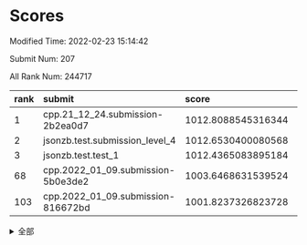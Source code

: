 # Scores

Modified Time: 2022-02-23 15:14:42

Submit Num: 207

All Rank Num: 244717

| rank |               submit               |       score        |       sigma        | pk_num |
| :--- | :--------------------------------- | :----------------- | :----------------- | :----- |
| 1    | cpp.21_12_24.submission-2b2ea0d7   | 1012.8088545316344 | 0.7928962491292032 | 4725   |
| 2    | jsonzb.test.submission_level_4     | 1012.6530400080568 | 0.7983673213690531 | 4731   |
| 3    | jsonzb.test.test_1                 | 1012.4365083895184 | 0.7826384031703437 | 4730   |
| 68   | cpp.2022_01_09.submission-5b0e3de2 | 1003.6468631539524 | 0.7134403292668748 | 4726   |
| 103  | cpp.2022_01_09.submission-816672bd | 1001.8237326823728 | 0.7123714735094508 | 4724   |


<details>
<summary>全部</summary>

| rank |                 submit                 |       score        |       sigma        | pk_num |
| :--- | :------------------------------------- | :----------------- | :----------------- | :----- |
| 1    | cpp.21_12_24.submission-2b2ea0d7       | 1012.8088545316344 | 0.7928962491292032 | 4725   |
| 2    | jsonzb.test.submission_level_4         | 1012.6530400080568 | 0.7983673213690531 | 4731   |
| 3    | jsonzb.test.test_1                     | 1012.4365083895184 | 0.7826384031703437 | 4730   |
| 4    | gobigger.level_3.submission_level_3_8  | 1012.0131855792271 | 0.7919921508533436 | 4727   |
| 5    | gobigger.level_3.submission_level_3_24 | 1011.8326069599954 | 0.7485154075220792 | 4725   |
| 6    | gobigger.level_3.submission_level_3_11 | 1011.8015674443191 | 0.7949988591755807 | 4735   |
| 7    | gobigger.level_3.submission_level_3_39 | 1011.253527259273  | 0.743369908699733  | 4728   |
| 8    | gobigger.level_3.submission_level_3_32 | 1011.0237706845394 | 0.7636622713116615 | 4724   |
| 9    | gobigger.level_3.submission_level_3_26 | 1010.8311409989972 | 0.7798966110496961 | 4728   |
| 10   | gobigger.level_3.submission_level_3_37 | 1010.8302698883948 | 0.791961779643611  | 4724   |
| 11   | gobigger.level_3.submission_level_3_3  | 1010.8194570635517 | 0.7423889469687039 | 4727   |
| 12   | gobigger.level_3.submission_level_3_34 | 1010.7588375917497 | 0.788159905077578  | 4730   |
| 13   | gobigger.level_3.submission_level_3_14 | 1010.7146641815401 | 0.767289245286538  | 4733   |
| 14   | gobigger.level_3.submission_level_3_9  | 1010.6243064067384 | 0.7515169870875005 | 4729   |
| 15   | gobigger.level_3.submission_level_3_2  | 1010.599817263739  | 0.7440476987399964 | 4726   |
| 16   | gobigger.level_3.submission_level_3_25 | 1010.594087881833  | 0.7861437713194106 | 4729   |
| 17   | gobigger.level_3.submission_level_3_48 | 1010.5018538077401 | 0.776598402258683  | 4733   |
| 18   | gobigger.level_3.submission_level_3_5  | 1010.4804852471931 | 0.7846224705332944 | 4732   |
| 19   | gobigger.level_3.submission_level_3_21 | 1010.4331617376766 | 0.7541485682598615 | 4727   |
| 20   | gobigger.level_3.submission_level_3_41 | 1010.3705130838525 | 0.7493457831042769 | 4731   |
| 21   | gobigger.level_3.submission_level_3_16 | 1010.2902853708139 | 0.7579644797355842 | 4728   |
| 22   | gobigger.level_3.submission_level_3_22 | 1010.2229717137369 | 0.7678690933222005 | 4728   |
| 23   | gobigger.level_3.submission_level_3_0  | 1010.207146986474  | 0.7682061773036005 | 4733   |
| 24   | gobigger.level_3.submission_level_3_42 | 1010.1921341425846 | 0.7676089284391595 | 4727   |
| 25   | gobigger.level_3.submission_level_3_20 | 1010.1829753186461 | 0.7572286644455715 | 4723   |
| 26   | gobigger.level_3.submission_level_3_36 | 1010.1468671531236 | 0.768435758720083  | 4726   |
| 27   | gobigger.level_3.submission_level_3_27 | 1010.1274168331313 | 0.7879479215000927 | 4726   |
| 28   | gobigger.level_3.submission_level_3_4  | 1010.1243768150172 | 0.7453733235960546 | 4724   |
| 29   | gobigger.level_3.submission_level_3_23 | 1009.9181634181599 | 0.7427579081728658 | 4725   |
| 30   | gobigger.level_3.submission_level_3_44 | 1009.9063893398992 | 0.7653329340638348 | 4736   |
| 31   | gobigger.level_3.submission_level_3_13 | 1009.8070074450422 | 0.7473676202322672 | 4730   |
| 32   | gobigger.level_3.submission_level_3_15 | 1009.7972989706094 | 0.750583352329652  | 4729   |
| 33   | gobigger.level_3.submission_level_3_43 | 1009.7448607147955 | 0.751699626369445  | 4725   |
| 34   | gobigger.level_3.submission_level_3_35 | 1009.6191807004998 | 0.7663649888834426 | 4735   |
| 35   | gobigger.level_3.submission_level_3_47 | 1009.6060783521278 | 0.7488727037796097 | 4724   |
| 36   | gobigger.level_3.submission_level_3_17 | 1009.560653324153  | 0.7675292108638053 | 4731   |
| 37   | gobigger.level_3.submission_level_3_7  | 1009.5530166222993 | 0.7597815788719094 | 4729   |
| 38   | gobigger.level_3.submission_level_3_45 | 1009.4277711493959 | 0.7338681175643733 | 4730   |
| 39   | gobigger.level_3.submission_level_3_18 | 1009.4103154208047 | 0.7536335329217394 | 4729   |
| 40   | gobigger.level_3.submission_level_3_33 | 1009.3610708959894 | 0.7394898973070886 | 4729   |
| 41   | gobigger.level_3.submission_level_3_1  | 1009.2624224198529 | 0.7635472576715856 | 4727   |
| 42   | gobigger.level_3.submission_level_3_38 | 1009.2424271163693 | 0.7621809724780548 | 4730   |
| 43   | gobigger.level_3.submission_level_3_30 | 1009.2335440131445 | 0.780875915285873  | 4727   |
| 44   | gobigger.level_3.submission_level_3_19 | 1009.2056870779357 | 0.745401560773367  | 4733   |
| 45   | gobigger.level_3.submission_level_3_6  | 1009.1729692586292 | 0.7861959432635782 | 4731   |
| 46   | gobigger.level_3.submission_level_3_46 | 1009.1283486041942 | 0.7493268522036499 | 4723   |
| 47   | gobigger.level_3.submission_level_3_49 | 1008.957758135606  | 0.7415656306119963 | 4727   |
| 48   | gobigger.level_3.submission_level_3_40 | 1008.9359704741441 | 0.7354715210108022 | 4728   |
| 49   | gobigger.level_3.submission_level_3_10 | 1008.8756956489287 | 0.7498198290958145 | 4726   |
| 50   | gobigger.level_3.submission_level_3_31 | 1008.7277938507234 | 0.7527640316755028 | 4732   |
| 51   | gobigger.level_3.submission_level_3_29 | 1008.405555069008  | 0.7501897360676348 | 4728   |
| 52   | gobigger.level_3.submission_level_3_28 | 1008.2767888275489 | 0.7587120308577568 | 4728   |
| 53   | gobigger.level_3.submission_level_3_12 | 1008.2168258875693 | 0.7525192662605636 | 4731   |
| 54   | gobigger.level_1.submission_level_1_13 | 1005.4066223698949 | 0.7185150887264167 | 4731   |
| 55   | gobigger.level_1.submission_level_1_32 | 1004.907062112116  | 0.7237643096158354 | 4726   |
| 56   | gobigger.level_1.submission_level_1_26 | 1004.0759459698594 | 0.7135087098352929 | 4728   |
| 57   | gobigger.level_1.submission_level_1_23 | 1003.8781241238117 | 0.7239161386618013 | 4728   |
| 58   | gobigger.level_1.submission_level_1_46 | 1003.8525385119634 | 0.7214872605476742 | 4735   |
| 59   | gobigger.level_1.submission_level_1_0  | 1003.8239565961305 | 0.7144211733755872 | 4726   |
| 60   | gobigger.level_1.submission_level_1_2  | 1003.801424898404  | 0.7244228927585404 | 4730   |
| 61   | gobigger.level_1.submission_level_1_33 | 1003.7614265872302 | 0.7144669618760421 | 4734   |
| 62   | gobigger.level_1.submission_level_1_20 | 1003.7574530262876 | 0.7267394489823884 | 4735   |
| 63   | gobigger.level_1.submission_level_1_25 | 1003.7514484333451 | 0.7084231793148618 | 4729   |
| 64   | gobigger.level_1.submission_level_1_4  | 1003.7452544508045 | 0.7127068307549197 | 4728   |
| 65   | gobigger.level_1.submission_level_1_27 | 1003.703735714441  | 0.7119045790757598 | 4719   |
| 66   | gobigger.level_1.submission_level_1_28 | 1003.6713987585536 | 0.727044392457366  | 4734   |
| 67   | gobigger.level_1.submission_level_1_3  | 1003.6561072524295 | 0.719212842435758  | 4730   |
| 68   | cpp.2022_01_09.submission-5b0e3de2     | 1003.6468631539524 | 0.7134403292668748 | 4726   |
| 69   | gobigger.level_1.submission_level_1_29 | 1003.6157392637759 | 0.7194491330009166 | 4728   |
| 70   | gobigger.level_1.submission_level_1_5  | 1003.6054633890509 | 0.719230021225385  | 4730   |
| 71   | gobigger.level_1.submission_level_1_41 | 1003.6040138380243 | 0.721867123424691  | 4732   |
| 72   | gobigger.level_1.submission_level_1_24 | 1003.5689921586486 | 0.7199037473450377 | 4730   |
| 73   | gobigger.level_1.submission_level_1_37 | 1003.5486821915259 | 0.7153106100925591 | 4728   |
| 74   | gobigger.level_1.submission_level_1_45 | 1003.4745320569406 | 0.7112635095661736 | 4723   |
| 75   | gobigger.level_1.submission_level_1_22 | 1003.4717611997398 | 0.717510114303998  | 4731   |
| 76   | gobigger.level_1.submission_level_1_36 | 1003.4547565963458 | 0.7130428521399649 | 4731   |
| 77   | gobigger.level_1.submission_level_1_11 | 1003.3712734098441 | 0.7107219489146046 | 4728   |
| 78   | gobigger.level_1.submission_level_1_6  | 1003.3616274062123 | 0.717557102532318  | 4733   |
| 79   | gobigger.level_1.submission_level_1_48 | 1003.2933400936065 | 0.7141399109854318 | 4729   |
| 80   | gobigger.level_1.submission_level_1_1  | 1003.25500756284   | 0.708168279354602  | 4730   |
| 81   | gobigger.level_1.submission_level_1_44 | 1003.2549644176548 | 0.7231561902207827 | 4728   |
| 82   | gobigger.level_1.submission_level_1_49 | 1003.2167591272774 | 0.7187021791346393 | 4723   |
| 83   | gobigger.level_1.submission_level_1_47 | 1003.1687597989637 | 0.7185254962341263 | 4728   |
| 84   | gobigger.level_1.submission_level_1_14 | 1003.1440306373536 | 0.7107740260686347 | 4734   |
| 85   | gobigger.level_1.submission_level_1_19 | 1003.0891220312077 | 0.7033469612488281 | 4725   |
| 86   | gobigger.level_1.submission_level_1_7  | 1002.9813472298331 | 0.7183926778969201 | 4723   |
| 87   | gobigger.level_1.submission_level_1_12 | 1002.9540669919975 | 0.7168618658151705 | 4724   |
| 88   | gobigger.level_1.submission_level_1_39 | 1002.88104422392   | 0.7160681211125404 | 4728   |
| 89   | gobigger.level_1.submission_level_1_15 | 1002.8370633410727 | 0.709090363992201  | 4727   |
| 90   | gobigger.level_1.submission_level_1_34 | 1002.8356098500276 | 0.714205240074347  | 4731   |
| 91   | gobigger.level_1.submission_level_1_43 | 1002.7734979584031 | 0.7140837120002316 | 4726   |
| 92   | gobigger.level_1.submission_level_1_8  | 1002.5346651017744 | 0.7125572611122243 | 4733   |
| 93   | gobigger.level_1.submission_level_1_16 | 1002.5010170641276 | 0.7020950333083662 | 4727   |
| 94   | gobigger.level_1.submission_level_1_42 | 1002.444130233952  | 0.7108872587984524 | 4730   |
| 95   | gobigger.level_1.submission_level_1_9  | 1002.4159466217804 | 0.7091555083830136 | 4733   |
| 96   | gobigger.level_1.submission_level_1_38 | 1002.3667029810259 | 0.703659652843168  | 4732   |
| 97   | gobigger.level_1.submission_level_1_21 | 1002.2755573018178 | 0.7094510345548073 | 4728   |
| 98   | gobigger.level_1.submission_level_1_31 | 1002.2167250660624 | 0.7118233374821354 | 4725   |
| 99   | gobigger.level_1.submission_level_1_40 | 1002.1678050967125 | 0.7203227186487184 | 4730   |
| 100  | gobigger.level_1.submission_level_1_10 | 1002.0537379659831 | 0.7130625637573775 | 4729   |
| 101  | gobigger.level_1.submission_level_1_35 | 1002.0020066384815 | 0.7074220892643894 | 4729   |
| 102  | gobigger.level_1.submission_level_1_18 | 1001.882377252555  | 0.7055589866296131 | 4728   |
| 103  | cpp.2022_01_09.submission-816672bd     | 1001.8237326823728 | 0.7123714735094508 | 4724   |
| 104  | gobigger.level_1.submission_level_1_30 | 1001.7612343052377 | 0.71418873372475   | 4728   |
| 105  | gobigger.level_1.submission_level_1_17 | 1001.5645017193535 | 0.7155177507905124 | 4730   |
| 106  | gobigger.random.submission_random_14   | 997.7689938727239  | 0.7030829581353774 | 4727   |
| 107  | gobigger.random.submission_random_12   | 997.3840746740194  | 0.7102141812373186 | 4728   |
| 108  | gobigger.random.submission_random_11   | 997.3682529956877  | 0.6974853512121778 | 4727   |
| 109  | gobigger.random.submission_random_2    | 997.124133472303   | 0.6955183828977479 | 4733   |
| 110  | gobigger.random.submission_random_41   | 997.012675970413   | 0.718244231999717  | 4728   |
| 111  | gobigger.random.submission_random_27   | 996.7693914888855  | 0.7143342629774833 | 4727   |
| 112  | gobigger.random.submission_random_22   | 996.6828598110201  | 0.7172465141694144 | 4733   |
| 113  | gobigger.random.submission_random_38   | 996.6710952207703  | 0.7154674166950447 | 4726   |
| 114  | gobigger.random.submission_random_19   | 996.5978028016004  | 0.7004103905606663 | 4729   |
| 115  | gobigger.random.submission_random_47   | 996.5811486247081  | 0.7066544912341852 | 4728   |
| 116  | gobigger.random.submission_random_42   | 996.5681156733955  | 0.7020756484270697 | 4732   |
| 117  | gobigger.random.submission_random_24   | 996.5586646270193  | 0.7009903374063068 | 4727   |
| 118  | gobigger.random.submission_random_10   | 996.5061417037142  | 0.7123627669000306 | 4726   |
| 119  | gobigger.random.submission_random_7    | 996.4387000896375  | 0.7123356029667953 | 4735   |
| 120  | gobigger.random.submission_random_37   | 996.4147797959587  | 0.7070541135390174 | 4732   |
| 121  | gobigger.random.submission_random_23   | 996.3614738932731  | 0.7071935307975138 | 4735   |
| 122  | gobigger.random.submission_random_17   | 996.3209946119133  | 0.7058214964629018 | 4733   |
| 123  | gobigger.random.submission_random_6    | 996.3131566509047  | 0.7186673092174971 | 4730   |
| 124  | gobigger.random.submission_random_32   | 996.2837070512833  | 0.7058550897385268 | 4728   |
| 125  | gobigger.random.submission_random_36   | 996.2685913366468  | 0.7217410357804709 | 4733   |
| 126  | gobigger.random.submission_random_25   | 996.2390352268903  | 0.7158614876011495 | 4728   |
| 127  | gobigger.random.submission_random_1    | 996.2190964761809  | 0.7199098611122997 | 4733   |
| 128  | gobigger.random.submission_random_30   | 996.1943250127547  | 0.7083373613732006 | 4726   |
| 129  | gobigger.random.submission_random_45   | 996.1582217709309  | 0.7112111036771482 | 4728   |
| 130  | gobigger.random.submission_random_34   | 996.151062664574   | 0.7077016087628792 | 4730   |
| 131  | gobigger.random.submission_random_46   | 996.1446007899945  | 0.7196583295716004 | 4733   |
| 132  | gobigger.random.submission_random_40   | 996.0380700615256  | 0.7202796198095164 | 4729   |
| 133  | gobigger.random.submission_random_44   | 996.0353141381104  | 0.7205108746606509 | 4731   |
| 134  | gobigger.random.submission_random_28   | 995.9873597332504  | 0.7037088801136235 | 4727   |
| 135  | gobigger.random.submission_random_29   | 995.8908421656396  | 0.6999988915531019 | 4732   |
| 136  | gobigger.random.submission_random_43   | 995.8069704333352  | 0.7148015705768938 | 4731   |
| 137  | gobigger.random.submission_random_5    | 995.8008662110615  | 0.7132069325681262 | 4733   |
| 138  | gobigger.random.submission_random_4    | 995.7724657625018  | 0.7159471071888898 | 4728   |
| 139  | gobigger.random.submission_random_9    | 995.6426750026579  | 0.7091447124479531 | 4729   |
| 140  | gobigger.random.submission_random_16   | 995.5470386642676  | 0.7077045029041039 | 4734   |
| 141  | gobigger.random.submission_random_0    | 995.543572161706   | 0.7273027616400775 | 4723   |
| 142  | gobigger.random.submission_random_31   | 995.5113174700126  | 0.6903377360079866 | 4730   |
| 143  | gobigger.random.submission_random_8    | 995.3507276769374  | 0.7240660545723961 | 4725   |
| 144  | gobigger.random.submission_random_39   | 995.337847913622   | 0.7056681676192788 | 4732   |
| 145  | gobigger.random.submission_random_3    | 995.3152614205075  | 0.712377382072994  | 4729   |
| 146  | gobigger.random.submission_random_18   | 995.194973057311   | 0.7108450404570492 | 4729   |
| 147  | gobigger.random.submission_random_13   | 995.1561898498547  | 0.7179769200618533 | 4727   |
| 148  | gobigger.random.submission_random_21   | 995.141718155728   | 0.7146252908024536 | 4728   |
| 149  | gobigger.random.submission_random_48   | 994.9974221780906  | 0.7066862671349219 | 4729   |
| 150  | gobigger.random.submission_random_15   | 994.9221165366024  | 0.7107094568357866 | 4731   |
| 151  | gobigger.random.submission_random_49   | 994.9024935834178  | 0.7122380872223447 | 4731   |
| 152  | gobigger.random.submission_random_33   | 994.5626719970569  | 0.7038813050605985 | 4730   |
| 153  | gobigger.random.submission_random_35   | 994.5351726743395  | 0.729486556429723  | 4731   |
| 154  | gobigger.random.submission_random_26   | 994.2487783124195  | 0.7288264711170407 | 4730   |
| 155  | gobigger.random.submission_random_20   | 994.2343514426336  | 0.7119821879445171 | 4726   |
| 156  | gobigger.level_2.submission_level_2_9  | 994.1731100959588  | 0.7336796258824793 | 4727   |
| 157  | gobigger.level_2.submission_level_2_25 | 994.0296572952926  | 0.7307479837954401 | 4724   |
| 158  | gobigger.level_2.submission_level_2_21 | 993.9739871231965  | 0.7376380122006885 | 4730   |
| 159  | gobigger.level_2.submission_level_2_22 | 993.6498868397068  | 0.7355002446853923 | 4728   |
| 160  | gobigger.level_2.submission_level_2_4  | 993.571106008122   | 0.7338745406244805 | 4729   |
| 161  | gobigger.level_2.submission_level_2_14 | 993.4796372313     | 0.7238118251899837 | 4726   |
| 162  | gobigger.level_2.submission_level_2_37 | 993.4723620980203  | 0.7441418461256365 | 4730   |
| 163  | gobigger.level_2.submission_level_2_27 | 993.3712019136314  | 0.7457110138587104 | 4728   |
| 164  | gobigger.level_2.submission_level_2_43 | 993.2319356021433  | 0.7353988726911935 | 4727   |
| 165  | gobigger.level_2.submission_level_2_32 | 993.2030558296735  | 0.7252898290621111 | 4727   |
| 166  | gobigger.level_2.submission_level_2_47 | 993.1819191969402  | 0.7313947418915945 | 4728   |
| 167  | gobigger.level_2.submission_level_2_48 | 993.0736940859866  | 0.7341494505850725 | 4728   |
| 168  | gobigger.level_2.submission_level_2_44 | 992.9102740103524  | 0.7223101135784019 | 4732   |
| 169  | gobigger.level_2.submission_level_2_15 | 992.8134617746625  | 0.745144112079777  | 4729   |
| 170  | gobigger.level_2.submission_level_2_33 | 992.7657258751345  | 0.7464288370911224 | 4729   |
| 171  | gobigger.level_2.submission_level_2_41 | 992.7208758247317  | 0.7311020261683069 | 4723   |
| 172  | gobigger.level_2.submission_level_2_29 | 992.6104115899134  | 0.7445169358790099 | 4727   |
| 173  | gobigger.level_2.submission_level_2_23 | 992.5626832360975  | 0.7451768914989556 | 4729   |
| 174  | gobigger.level_2.submission_level_2_36 | 992.4804086460814  | 0.7357860931576304 | 4730   |
| 175  | gobigger.level_2.submission_level_2_16 | 992.3944966909538  | 0.7181875144641254 | 4726   |
| 176  | gobigger.level_2.submission_level_2_0  | 992.3573062804224  | 0.7520127555760746 | 4733   |
| 177  | gobigger.level_2.submission_level_2_49 | 992.350627894258   | 0.752605699143204  | 4726   |
| 178  | gobigger.level_2.submission_level_2_13 | 992.2482073676708  | 0.743365632554654  | 4724   |
| 179  | gobigger.level_2.submission_level_2_1  | 992.2424196046369  | 0.7233018915048474 | 4728   |
| 180  | gobigger.level_2.submission_level_2_6  | 992.2304280408497  | 0.7349897397701287 | 4731   |
| 181  | gobigger.level_2.submission_level_2_10 | 992.2112326086067  | 0.7368284991750021 | 4728   |
| 182  | gobigger.level_2.submission_level_2_31 | 992.1946599234111  | 0.7376821222826887 | 4728   |
| 183  | gobigger.level_2.submission_level_2_45 | 992.1926811374951  | 0.7407171342276281 | 4729   |
| 184  | gobigger.level_2.submission_level_2_12 | 992.1455000854646  | 0.7417164887279892 | 4725   |
| 185  | gobigger.level_2.submission_level_2_5  | 992.0082211851633  | 0.7419204513974463 | 4727   |
| 186  | gobigger.level_2.submission_level_2_3  | 991.9276329754949  | 0.7456258779423832 | 4725   |
| 187  | gobigger.level_2.submission_level_2_19 | 991.9019472517408  | 0.7407980860600843 | 4729   |
| 188  | gobigger.level_2.submission_level_2_42 | 991.7301401842776  | 0.7576717296485318 | 4729   |
| 189  | gobigger.level_2.submission_level_2_46 | 991.7184145414864  | 0.7576636759251244 | 4731   |
| 190  | gobigger.level_2.submission_level_2_35 | 991.6931345552748  | 0.7384510690843558 | 4733   |
| 191  | gobigger.level_2.submission_level_2_8  | 991.6552627346538  | 0.7432208820724561 | 4727   |
| 192  | gobigger.level_2.submission_level_2_18 | 991.6511613020325  | 0.7474285023736826 | 4737   |
| 193  | gobigger.level_2.submission_level_2_24 | 991.6138391814574  | 0.7504998315246202 | 4731   |
| 194  | gobigger.level_2.submission_level_2_17 | 991.5796589132685  | 0.7491641343469106 | 4721   |
| 195  | gobigger.level_2.submission_level_2_7  | 991.5522164736792  | 0.7393713534803523 | 4731   |
| 196  | gobigger.level_2.submission_level_2_40 | 991.5374563752994  | 0.7641758364495073 | 4733   |
| 197  | gobigger.level_2.submission_level_2_28 | 991.4037046120452  | 0.7573392919510643 | 4727   |
| 198  | gobigger.level_2.submission_level_2_20 | 991.3825116490689  | 0.7676544001298241 | 4730   |
| 199  | gobigger.level_2.submission_level_2_38 | 991.2788283146842  | 0.7473343399435223 | 4729   |
| 200  | gobigger.level_2.submission_level_2_26 | 991.2399191020041  | 0.7769995376187466 | 4726   |
| 201  | gobigger.level_2.submission_level_2_11 | 991.1878049438673  | 0.7508658731083387 | 4732   |
| 202  | gobigger.level_2.submission_level_2_34 | 991.09206113573    | 0.7308596808601348 | 4738   |
| 203  | gobigger.level_2.submission_level_2_39 | 990.8993230521082  | 0.7605961688736177 | 4726   |
| 204  | gobigger.level_2.submission_level_2_30 | 990.6353463935084  | 0.7558715204989928 | 4725   |
| 205  | gobigger.level_2.submission_level_2_2  | 990.5956454500084  | 0.7605570861526348 | 4729   |
| 206  | gobigger.none.submission_none_1        | 977.8031825993158  | 1.378955378977676  | 4730   |
| 207  | gobigger.none.submission_none_0        | 976.9950175611389  | 1.3352066022829339 | 4729   |

</details>